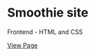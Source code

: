 # Smoothie site

Frontend - HTML and CSS

[View Page](https://pekarskyi.github.io/smoothie.github.io/)
